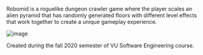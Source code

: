 Robomid is a roguelike dungeon crawler game where the player scales an alien pyramid that has randomly generated floors with different level effects that work together to create a unique gameplay experience.

![image](https://user-images.githubusercontent.com/42977703/113521657-8a740800-95a3-11eb-998a-04bdc606af1d.png)

Created during the fall 2020 semester of VU Software Engineering course.
